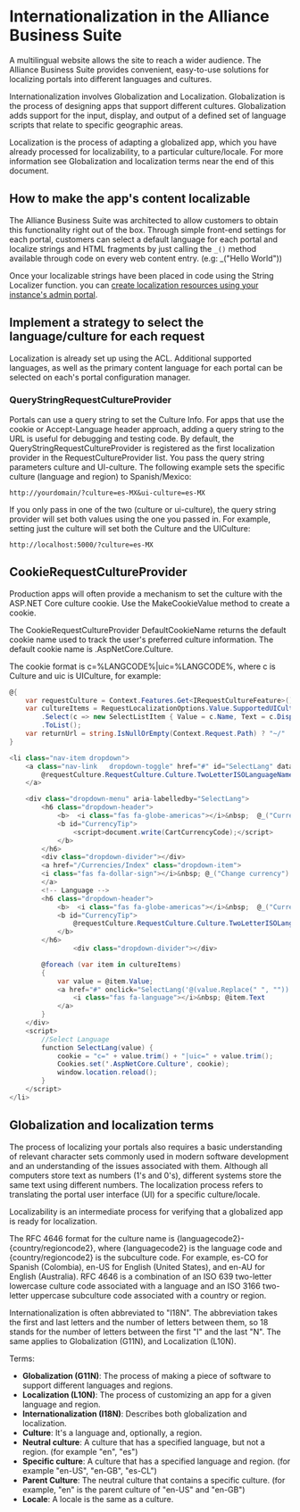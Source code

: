# Internationalization in the Alliance Business Suite

A multilingual website allows the site to reach a wider audience. The Alliance Business Suite provides convenient, easy-to-use solutions for localizing portals into different languages and cultures.

Internationalization involves Globalization and Localization. Globalization is the process of designing apps that support different cultures. Globalization adds support for the input, display, and output of a defined set of language scripts that relate to specific geographic areas.

Localization is the process of adapting a globalized app, which you have already processed for localizability, to a particular culture/locale. For more information see Globalization and localization terms near the end of this document.

## How to make the app's content localizable
The Alliance Business Suite was architected to allow customers to obtain this functionality right out of the box. Through simple front-end settings for each portal, customers can select a default language for each portal and localize strings and HTML fragments by just calling the `_()` method available through code on every web content entry. (e.g: _("Hello World"))

Once your localizable strings have been placed in code using the String Localizer function. you can [create localization resources using your instance's admin portal](Internationalization/Localization-Strings).

## Implement a strategy to select the language/culture for each request

Localization is already set up using the ACL. Additional supported languages, as well as the primary content language for each portal can be selected on each's portal configuration manager.

### QueryStringRequestCultureProvider
Portals can use a query string to set the Culture Info. For apps that use the cookie or Accept-Language header approach, adding a query string to the URL is useful for debugging and testing code. By default, the QueryStringRequestCultureProvider is registered as the first localization provider in the RequestCultureProvider list. You pass the query string parameters culture and UI-culture. The following example sets the specific culture (language and region) to Spanish/Mexico:

```
http://yourdomain/?culture=es-MX&ui-culture=es-MX
```
If you only pass in one of the two (culture or ui-culture), the query string provider will set both values using the one you passed in. For example, setting just the culture will set both the Culture and the UICulture:

```
http://localhost:5000/?culture=es-MX
```

## CookieRequestCultureProvider
Production apps will often provide a mechanism to set the culture with the ASP.NET Core culture cookie. Use the MakeCookieValue method to create a cookie.

The CookieRequestCultureProvider DefaultCookieName returns the default cookie name used to track the user's preferred culture information. The default cookie name is .AspNetCore.Culture.

The cookie format is c=%LANGCODE%|uic=%LANGCODE%, where c is Culture and uic is UICulture, for example:



``` csharp
@{
	var requestCulture = Context.Features.Get<IRequestCultureFeature>();
	var cultureItems = RequestLocalizationOptions.Value.SupportedUICultures
		.Select(c => new SelectListItem { Value = c.Name, Text = c.DisplayName })
		.ToList();
	var returnUrl = string.IsNullOrEmpty(Context.Request.Path) ? "~/" : $"~{Context.Request.Path.Value}";
}

<li class="nav-item dropdown">
	<a class="nav-link   dropdown-toggle" href="#" id="SelectLang" data-toggle="dropdown" aria-haspopup="true" aria-expanded="false">
		@requestCulture.RequestCulture.Culture.TwoLetterISOLanguageName - <script>document.write(CartCurrencyCode);</script>
	</a>

	<div class="dropdown-menu" aria-labelledby="SelectLang">
		<h6 class="dropdown-header">
			<b>  <i class="fas fa-globe-americas"></i>&nbsp;  @_("Current currency"): </b>
			<b id="CurrencyTip">
				<script>document.write(CartCurrencyCode);</script>
			</b>
		</h6>
		<div class="dropdown-divider"></div>
		<a href="/Currencies/Index" class="dropdown-item">
		<i class="fas fa-dollar-sign"></i>&nbsp; @_("Change currency")
		</a>
		<!-- Language -->
		<h6 class="dropdown-header">
			<b>  <i class="fas fa-globe-americas"></i>&nbsp;  @_("Current Language"): </b>
			<b id="CurrencyTip">
				@requestCulture.RequestCulture.Culture.TwoLetterISOLanguageName
			</b>
		</h6>
				<div class="dropdown-divider"></div>

		@foreach (var item in cultureItems)
		{
			var value = @item.Value;
			<a href="#" onclick="SelectLang('@(value.Replace(" ", ""))')" class="dropdown-item">
				<i class="fas fa-language"></i>&nbsp; @item.Text
			</a>
		}
	</div>
	<script>
		//Select Language
		function SelectLang(value) {
			cookie = "c=" + value.trim() + "|uic=" + value.trim();
			Cookies.set('.AspNetCore.Culture', cookie);
			window.location.reload();
		}
	</script>
</li>
```

## Globalization and localization terms
The process of localizing your portals also requires a basic understanding of relevant character sets commonly used in modern software development and an understanding of the issues associated with them. Although all computers store text as numbers (1's and 0's), different systems store the same text using different numbers. The localization process refers to translating the portal user interface (UI) for a specific culture/locale.

Localizability is an intermediate process for verifying that a globalized app is ready for localization.

The RFC 4646 format for the culture name is {languagecode2}-{country/regioncode2}, where {languagecode2} is the language code and {country/regioncode2} is the subculture code. For example, es-CO for Spanish (Colombia), en-US for English (United States), and en-AU for English (Australia). RFC 4646 is a combination of an ISO 639 two-letter lowercase culture code associated with a language and an ISO 3166 two-letter uppercase subculture code associated with a country or region. 

Internationalization is often abbreviated to "I18N". The abbreviation takes the first and last letters and the number of letters between them, so 18 stands for the number of letters between the first "I" and the last "N". The same applies to Globalization (G11N), and Localization (L10N).

Terms:

- **Globalization (G11N)**: The process of making a piece of software to support different languages and regions.
- **Localization (L10N)**: The process of customizing an app for a given language and region.
- **Internationalization (I18N)**: Describes both globalization and localization.
- **Culture**: It's a language and, optionally, a region.
- **Neutral culture**: A culture that has a specified language, but not a region. (for example "en", "es")
- **Specific culture**: A culture that has a specified language and region. (for example "en-US", "en-GB", "es-CL")
- **Parent Culture**: The neutral culture that contains a specific culture. (for example, "en" is the parent culture of "en-US" and "en-GB")
- **Locale**: A locale is the same as a culture.